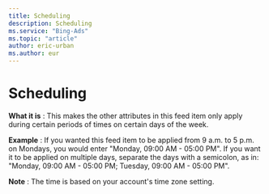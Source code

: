 ```yaml
---
title: Scheduling
description: Scheduling
ms.service: "Bing-Ads"
ms.topic: "article"
author: eric-urban
ms.author: eur
---
```


# Scheduling

**What it is** : This makes the other attributes in this feed item only apply during certain periods of times on certain days of the week.

**Example** : If you wanted this feed item to be applied from 9 a.m. to 5 p.m. on Mondays, you would enter "Monday, 09:00 AM - 05:00 PM". If you want it to be applied on multiple days, separate the days with a semicolon, as in: "Monday, 09:00 AM - 05:00 PM; Tuesday, 09:00 AM - 05:00 PM".

**Note** : The time is based on your account's time zone setting.


